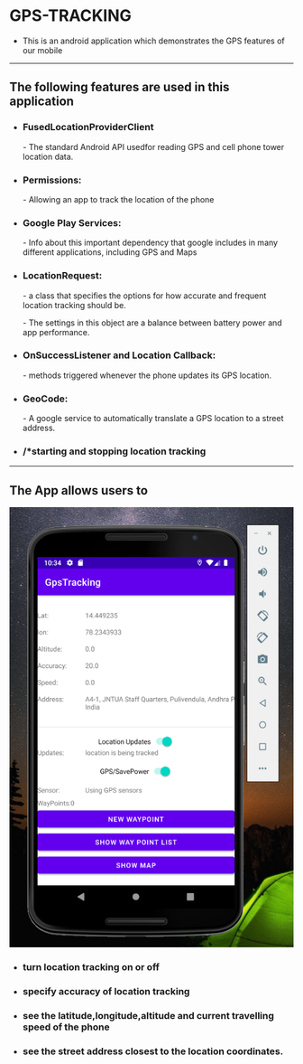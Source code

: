 # GPS-TRACKING
* This is an android application which demonstrates the GPS features of our mobile

 ---------------------------------------

 ## The following features are used in this application
 
* ### FusedLocationProviderClient
   \- The standard Android API usedfor reading GPS and cell phone tower location data.
   
* ### Permissions:
   \- Allowing an app to track the location of the phone

* ### Google Play Services:
   \- Info about this important dependency that google includes in many different applications, including GPS and Maps 
   
* ### LocationRequest:
   \- a class that specifies the options for how accurate and frequent location tracking should be.
   
   \- The settings in this object are a balance between battery power and app performance.
   
* ### OnSuccessListener and Location Callback:
   \- methods triggered whenever the phone updates its GPS location.
   
* ### GeoCode:
   \- A google service to automatically translate a GPS location to a street address.
   
* ### /*starting and stopping location tracking
   
---------------------------------------

## The App allows users to 

![Alt text](https://github.com/kurdush/GPS-TRACKING/blob/c0a7e123a2f7f79eae3bb9ee601ade457b421f92/images/gps_output.png)
   
* ### turn location tracking on or off   

* ### specify accuracy of location tracking

* ### see the latitude,longitude,altitude and current travelling speed of the phone
 
* ### see the street address closest to the location coordinates.
 
 

    


